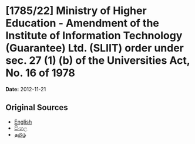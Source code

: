 # [1785/22] Ministry of Higher Education - Amendment of the Institute of Information Technology (Guarantee) Ltd. (SLIIT) order under sec. 27 (1) (b) of the Universities Act, No. 16 of 1978

**Date:** 2012-11-21

## Original Sources

- [English](https://documents.gov.lk/view/extra-gazettes/2012/11/1785-22_E.pdf)
- [සිංහල](https://documents.gov.lk/view/extra-gazettes/2012/11/1785-22_S.pdf)
- [தமிழ்](https://documents.gov.lk/view/extra-gazettes/2012/11/1785-22_T.pdf)
